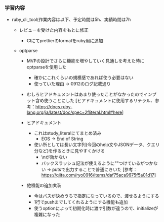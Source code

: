 ### 学習内容
- ruby_cli_tool(作業内容は以下、予定時間は5h、実績時間は7h
  - レビューを受けた内容をもとに修正
    - CIにてprettierのformatをruby用に追加

  - optparse
    - MVPの設計でさらに機能を増やしていく見通しを考えた時にoptparseを使用した
      - 確かにこれくらいの規模感であれば使う必要はない
      - 使っていた理由 -> 0912のログ記載通り
    
    - むしろヒアドキュメントはあまり使ったことがなかったのでインプット含め使うことにした
    [ヒアドキュメントに使用するリテラル、参考：https://docs.ruby-lang.org/ja/latest/doc/spec=2fliteral.html#here]

    - ヒアドキュメント
      - これはstudy_literalにてまとめ済み
        - EOS -> End of String
      - 使い所としては長い文字列(今回のhelp文やJSONデータ、クエリ分など)を作るときに見やすくかける
        - \nが効かない
        - バックスラッシュ記法が使えるように""つけているがつかない
        -> putsで出力することで普通にきいた
        [参考：https://qiita.com/ryo0916/items/daf75aca9675f5a01d17]

    - 他機能の追加実装
      - 今はパスが決めうちで指定になっているので、渡せるようにする
      - 1行でpushまでしてくれるようにする機能も追加
      - 使うoptionによって初期化時に渡す引数が違うので、initializeが複雑になった